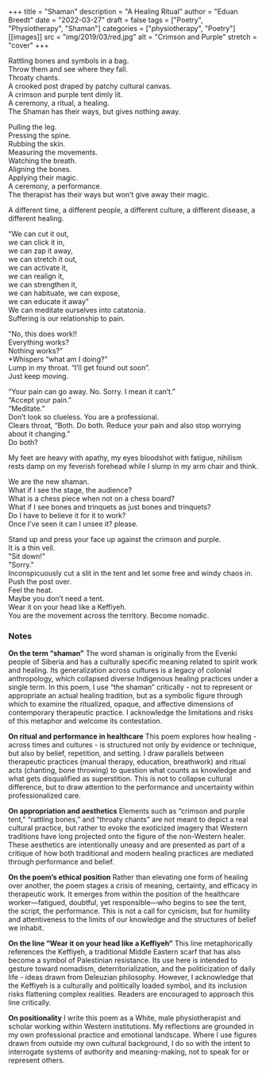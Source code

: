 +++
title = "Shaman"
description = "A Healing Ritual"
author = "Eduan Breedt"
date = "2022-03-27"
draft = false
tags = ["Poetry", "Physiotherapy", "Shaman"]
categories = ["physiotherapy", "Poetry"]
[[images]]
  src = "img/2019/03/red.jpg"
  alt = "Crimson and Purple"
  stretch = "cover"
+++


Rattling bones and symbols in a bag.  
Throw them and see where they fall.  
Throaty chants.  
A crooked post draped by patchy cultural canvas.  
A crimson and purple tent dimly lit.  
A ceremony, a ritual, a healing.  
The Shaman has their ways, but gives nothing away.


Pulling the leg.  
Pressing the spine.  
Rubbing the skin.  
Measuring the movements.  
Watching the breath.  
Aligning the bones.  
Applying their magic.  
A ceremony, a performance.  
The therapist has their ways but won’t give away their magic.


A different time, a different people, a different culture, a different disease, a different healing.


“We can cut it out,  
we can click it in,  
we can zap it away,  
we can stretch it out,  
we can activate it,  
we can realign it,  
we can strengthen it,  
we can habituate, 
we can expose,  
we can educate it away”  
We can meditate ourselves into catatonia.   
Suffering is our relationship to pain. 


"No, this does work!!  
Everything works?  
Nothing works?”  
*Whispers “what am I doing?”   
Lump in my throat. “I’ll get found out soon”.  
Just keep moving.


“Your pain can go away. No. Sorry. I mean it can’t.”  
“Accept your pain.”  
“Meditate.”  
Don’t look so clueless. You are a professional.  
Clears throat, “Both. Do both. Reduce your pain and also stop worrying about it changing.”  
Do both?


My feet are heavy with apathy, my eyes bloodshot with fatigue, nihilism rests damp on my feverish forehead while I slump in my arm chair and think.


We are the new shaman.  
What if I see the stage, the audience?  
What is a chess piece when not on a chess board?   
What if I see bones and trinquets as just bones and trinquets?  
Do I have to believe it for it to work?   
Once I’ve seen it can I unsee it? please.


Stand up and press your face up against the crimson and purple.  
It is a thin veil.  
"Sit down!"  
"Sorry."  
Inconspicuously cut a slit in the tent and let some free and windy chaos in.  
Push the post over.  
Feel the heat.  
Maybe you don’t need a tent.  
Wear it on your head like a Keffiyeh.  
You are the movement across the territory. Become nomadic.

### Notes
**On the term “shaman”**
The word shaman is originally from the Evenki people of Siberia and has a culturally specific meaning related to spirit work and healing. Its generalization across cultures is a legacy of colonial anthropology, which collapsed diverse Indigenous healing practices under a single term. In this poem, I use “the shaman” critically - not to represent or appropriate an actual healing tradition, but as a symbolic figure through which to examine the ritualized, opaque, and affective dimensions of contemporary therapeutic practice. I acknowledge the limitations and risks of this metaphor and welcome its contestation.

**On ritual and performance in healthcare**
This poem explores how healing - across times and cultures - is structured not only by evidence or technique, but also by belief, repetition, and setting. I draw parallels between therapeutic practices (manual therapy, education, breathwork) and ritual acts (chanting, bone throwing) to question what counts as knowledge and what gets disqualified as superstition. This is not to collapse cultural difference, but to draw attention to the performance and uncertainty within professionalized care.

**On appropriation and aesthetics**
Elements such as “crimson and purple tent,” “rattling bones,” and “throaty chants” are not meant to depict a real cultural practice, but rather to evoke the exoticized imagery that Western traditions have long projected onto the figure of the non-Western healer. These aesthetics are intentionally uneasy and are presented as part of a critique of how both traditional and modern healing practices are mediated through performance and belief.

**On the poem’s ethical position**
Rather than elevating one form of healing over another, the poem stages a crisis of meaning, certainty, and efficacy in therapeutic work. It emerges from within the position of the healthcare worker—fatigued, doubtful, yet responsible—who begins to see the tent, the script, the performance. This is not a call for cynicism, but for humility and attentiveness to the limits of our knowledge and the structures of belief we inhabit.

**On the line “Wear it on your head like a Keffiyeh”**
This line metaphorically references the Keffiyeh, a traditional Middle Eastern scarf that has also become a symbol of Palestinian resistance. Its use here is intended to gesture toward nomadism, deterritorialization, and the politicization of daily life - ideas drawn from Deleuzian philosophy. However, I acknowledge that the Keffiyeh is a culturally and politically loaded symbol, and its inclusion risks flattening complex realities. Readers are encouraged to approach this line critically.

**On positionality**
I write this poem as a White, male physiotherapist and scholar working within Western institutions. My reflections are grounded in my own professional practice and emotional landscape. Where I use figures drawn from outside my own cultural background, I do so with the intent to interrogate systems of authority and meaning-making, not to speak for or represent others.
